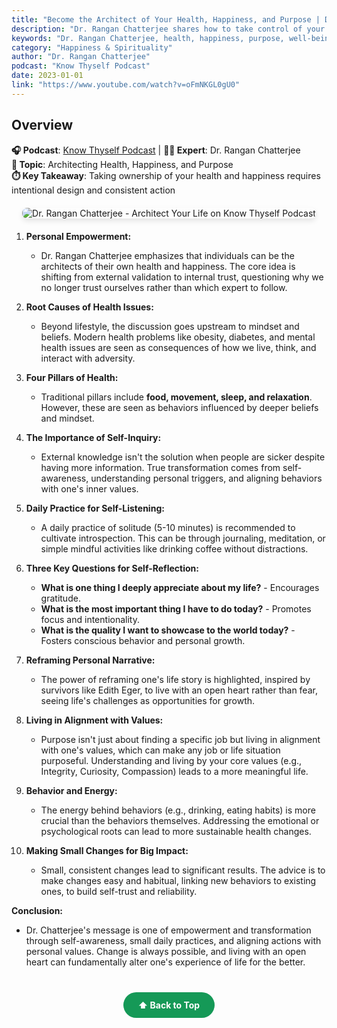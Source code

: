 ```yaml
---
title: "Become the Architect of Your Health, Happiness, and Purpose | Dr. Rangan Chatterjee"
description: "Dr. Rangan Chatterjee shares how to take control of your health, happiness, and purpose by becoming the architect of your own well-being."
keywords: "Dr. Rangan Chatterjee, health, happiness, purpose, well-being, architect, life design, holistic health"
category: "Happiness & Spirituality"
author: "Dr. Rangan Chatterjee"
podcast: "Know Thyself Podcast"
date: 2023-01-01
link: "https://www.youtube.com/watch?v=oFmNKGL0gU0"
---
```


## Overview

**🎧 Podcast**: [Know Thyself Podcast](https://www.youtube.com/playlist?list=PLcdXvEekPv1GRqbvjVf41TrYQhjHRO1_q) | **👨‍⚕️ Expert**: Dr. Rangan Chatterjee  
**🎯 Topic**: Architecting Health, Happiness, and Purpose  
**⏱️ Key Takeaway**: Taking ownership of your health and happiness requires intentional design and consistent action

<div style="text-align: center; margin: 20px 0;">
  <img src="https://img.youtube.com/vi/oFmNKGL0gU0/maxresdefault.jpg" alt="Dr. Rangan Chatterjee - Architect Your Life on Know Thyself Podcast" style="max-width: 100%; border-radius: 8px; box-shadow: 0 4px 8px rgba(0,0,0,0.1);">
</div>

1. **Personal Empowerment:**
   - Dr. Rangan Chatterjee emphasizes that individuals can be the architects of their own health and happiness. The core idea is shifting from external validation to internal trust, questioning why we no longer trust ourselves rather than which expert to follow.

2. **Root Causes of Health Issues:**
   - Beyond lifestyle, the discussion goes upstream to mindset and beliefs. Modern health problems like obesity, diabetes, and mental health issues are seen as consequences of how we live, think, and interact with adversity.

3. **Four Pillars of Health:**
   - Traditional pillars include **food, movement, sleep, and relaxation**. However, these are seen as behaviors influenced by deeper beliefs and mindset.

4. **The Importance of Self-Inquiry:**
   - External knowledge isn't the solution when people are sicker despite having more information. True transformation comes from self-awareness, understanding personal triggers, and aligning behaviors with one's inner values.

5. **Daily Practice for Self-Listening:**
   - A daily practice of solitude (5-10 minutes) is recommended to cultivate introspection. This can be through journaling, meditation, or simple mindful activities like drinking coffee without distractions.

6. **Three Key Questions for Self-Reflection:**
   - **What is one thing I deeply appreciate about my life?** - Encourages gratitude.
   - **What is the most important thing I have to do today?** - Promotes focus and intentionality.
   - **What is the quality I want to showcase to the world today?** - Fosters conscious behavior and personal growth.

7. **Reframing Personal Narrative:**
   - The power of reframing one's life story is highlighted, inspired by survivors like Edith Eger, to live with an open heart rather than fear, seeing life's challenges as opportunities for growth.

8. **Living in Alignment with Values:**
   - Purpose isn't just about finding a specific job but living in alignment with one's values, which can make any job or life situation purposeful. Understanding and living by your core values (e.g., Integrity, Curiosity, Compassion) leads to a more meaningful life.

9. **Behavior and Energy:**
   - The energy behind behaviors (e.g., drinking, eating habits) is more crucial than the behaviors themselves. Addressing the emotional or psychological roots can lead to more sustainable health changes.

10. **Making Small Changes for Big Impact:**
    - Small, consistent changes lead to significant results. The advice is to make changes easy and habitual, linking new behaviors to existing ones, to build self-trust and reliability.

**Conclusion:**
- Dr. Chatterjee's message is one of empowerment and transformation through self-awareness, small daily practices, and aligning actions with personal values. Change is always possible, and living with an open heart can fundamentally alter one's experience of life for the better.

<div style="text-align: center; margin: 40px 0;">
  <a href="#" style="background: #159957; color: white; padding: 12px 24px; border-radius: 25px; text-decoration: none; font-weight: bold; display: inline-block; transition: all 0.3s ease;" onmouseover="this.style.background='#1e7e34'; this.style.transform='translateY(-2px)'" onmouseout="this.style.background='#159957'; this.style.transform='translateY(0)'">
    ⬆️ Back to Top
  </a>
</div>